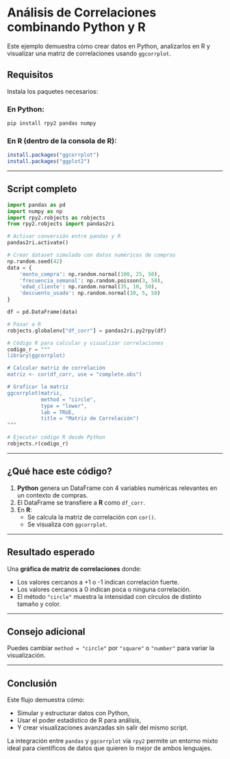 # Análisis de Correlaciones combinando Python y R

Este ejemplo demuestra cómo crear datos en Python, analizarlos en R y visualizar una matriz de correlaciones usando `ggcorrplot`.

## Requisitos

Instala los paquetes necesarios:

### En Python:
```bash
pip install rpy2 pandas numpy
```

### En R (dentro de la consola de R):
```r
install.packages("ggcorrplot")
install.packages("ggplot2")
```

---

## Script completo

```python
import pandas as pd
import numpy as np
import rpy2.robjects as robjects
from rpy2.robjects import pandas2ri

# Activar conversión entre pandas y R
pandas2ri.activate()

# Crear dataset simulado con datos numéricos de compras
np.random.seed(42)
data = {
    'monto_compra': np.random.normal(100, 25, 50),
    'frecuencia_semanal': np.random.poisson(3, 50),
    'edad_cliente': np.random.normal(35, 10, 50),
    'descuento_usado': np.random.normal(10, 5, 50)
}

df = pd.DataFrame(data)

# Pasar a R
robjects.globalenv["df_corr"] = pandas2ri.py2rpy(df)

# Código R para calcular y visualizar correlaciones
codigo_r = """
library(ggcorrplot)

# Calcular matriz de correlación
matriz <- cor(df_corr, use = "complete.obs")

# Graficar la matriz
ggcorrplot(matriz,
           method = "circle",
           type = "lower",
           lab = TRUE,
           title = "Matriz de Correlación")
"""

# Ejecutar código R desde Python
robjects.r(codigo_r)
```

---

## ¿Qué hace este código?

1. **Python** genera un DataFrame con 4 variables numéricas relevantes en un contexto de compras.
2. El DataFrame se transfiere a **R** como `df_corr`.
3. En **R**:
   - Se calcula la matriz de correlación con `cor()`.
   - Se visualiza con `ggcorrplot`.

---

## Resultado esperado

Una **gráfica de matriz de correlaciones** donde:
- Los valores cercanos a +1 o -1 indican correlación fuerte.
- Los valores cercanos a 0 indican poca o ninguna correlación.
- El método `"circle"` muestra la intensidad con círculos de distinto tamaño y color.

---

## Consejo adicional

Puedes cambiar `method = "circle"` por `"square"` o `"number"` para variar la visualización.

---

## Conclusión

Este flujo demuestra cómo:

- Simular y estructurar datos con Python,
- Usar el poder estadístico de R para análisis,
- Y crear visualizaciones avanzadas sin salir del mismo script.

La integración entre `pandas` y `ggcorrplot` vía `rpy2` permite un entorno mixto ideal para científicos de datos que quieren lo mejor de ambos lenguajes.
